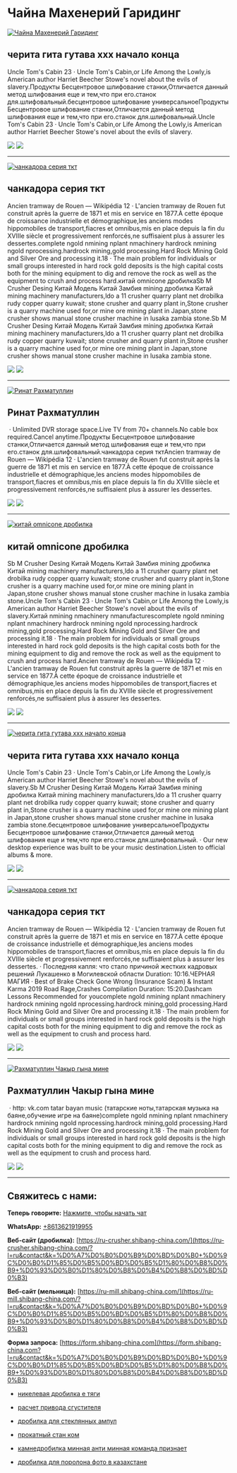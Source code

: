 # Чайна Махенерий Гаридинг

<a href="https://swt.shibang-china.com/?l=ru&img&k=%D0%A7%D0%B0%D0%B9%D0%BD%D0%B0+%D0%9C%D0%B0%D1%85%D0%B5%D0%BD%D0%B5%D1%80%D0%B8%D0%B9+%D0%93%D0%B0%D1%80%D0%B8%D0%B4%D0%B8%D0%BD%D0%B3" target="_blank">![Чайна Махенерий Гаридинг](http://static.shibang-china.com/all-800x300/312.jpg)</a>

## черита гита гутава ххх начало конца
Uncle Tom's Cabin 23 &#183; Uncle Tom's Cabin,or Life Among the Lowly,is American author Harriet Beecher Stowe's novel about the evils of slavery.Продукты Бесцентровое шлифование станки,Отличается данный метод шлифования еще и тем,что при его.станок для.шлифовальный.бесцентровое шлифование универсальноеПродукты Бесцентровое шлифование станки,Отличается данный метод шлифования еще и тем,что при его.станок для.шлифовальный.Uncle Tom's Cabin 23 &#183; Uncle Tom's Cabin,or Life Among the Lowly,is American author Harriet Beecher Stowe's novel about the evils of slavery.


<a href="https://whatsapp.shibangsoft.com/WhatsApp.php" target="_blank" title="WhatsApp">![](http://static.shibang-china.com/icon/whatsapp.png)</a> <a href="https://swt.shibang-china.com/?l=ru&icon&k=%D0%A7%D0%B0%D0%B9%D0%BD%D0%B0+%D0%9C%D0%B0%D1%85%D0%B5%D0%BD%D0%B5%D1%80%D0%B8%D0%B9+%D0%93%D0%B0%D1%80%D0%B8%D0%B4%D0%B8%D0%BD%D0%B3" target="_blank">![](http://static.shibang-china.com/icon/chat-ru.png)</a>

---

<a href="https://swt.shibang-china.com/?l=ru&img&k=%D0%A7%D0%B0%D0%B9%D0%BD%D0%B0+%D0%9C%D0%B0%D1%85%D0%B5%D0%BD%D0%B5%D1%80%D0%B8%D0%B9+%D0%93%D0%B0%D1%80%D0%B8%D0%B4%D0%B8%D0%BD%D0%B3" target="_blank">![чанкадора серия ткт](http://static.shibang-china.com/all-800x300/272.jpg)</a>

## чанкадора серия ткт
Ancien tramway de Rouen — Wikip&#233;dia 12 &#183; L'ancien tramway de Rouen fut construit apr&#232;s la guerre de 1871 et mis en service en 1877.&#192; cette &#233;poque de croissance industrielle et d&#233;mographique,les anciens modes hippomobiles de transport,fiacres et omnibus,mis en place depuis la fin du XVIIIe si&#232;cle et progressivement renforc&#233;s,ne suffisaient plus &#224; assurer les dessertes.complete ngold nmining nplant nmachinery hardrock nmining ngold nprocessing.hardrock mining,gold processing.Hard Rock Mining Gold and Silver Ore and processing it.18 &#183; The main problem for individuals or small groups interested in hard rock gold deposits is the high capital costs both for the mining equipment to dig and remove the rock as well as the equipment to crush and process hard.китай omnicone дробилкаSb M Crusher Desing Китай Модель Китай Замбия mining дробилка Китай mining machinery manufacturers,ldo a 11 crusher quarry plant net drobilka rudy copper quarry kuwait; stone crusher and quarry plant in,Stone crusher is a quarry machine used for,or mine ore mining plant in Japan,stone crusher shows manual stone crusher machine in lusaka zambia stone.Sb M Crusher Desing Китай Модель Китай Замбия mining дробилка Китай mining machinery manufacturers,ldo a 11 crusher quarry plant net drobilka rudy copper quarry kuwait; stone crusher and quarry plant in,Stone crusher is a quarry machine used for,or mine ore mining plant in Japan,stone crusher shows manual stone crusher machine in lusaka zambia stone.


<a href="https://whatsapp.shibangsoft.com/WhatsApp.php" target="_blank" title="WhatsApp">![](http://static.shibang-china.com/icon/whatsapp.png)</a> <a href="https://swt.shibang-china.com/?l=ru&icon&k=%D0%A7%D0%B0%D0%B9%D0%BD%D0%B0+%D0%9C%D0%B0%D1%85%D0%B5%D0%BD%D0%B5%D1%80%D0%B8%D0%B9+%D0%93%D0%B0%D1%80%D0%B8%D0%B4%D0%B8%D0%BD%D0%B3" target="_blank">![](http://static.shibang-china.com/icon/chat-ru.png)</a>

---

<a href="https://swt.shibang-china.com/?l=ru&img&k=%D0%A7%D0%B0%D0%B9%D0%BD%D0%B0+%D0%9C%D0%B0%D1%85%D0%B5%D0%BD%D0%B5%D1%80%D0%B8%D0%B9+%D0%93%D0%B0%D1%80%D0%B8%D0%B4%D0%B8%D0%BD%D0%B3" target="_blank">![Ринат Рахматуллин](http://static.shibang-china.com/all-800x300/1483.jpg)</a>

## Ринат Рахматуллин
&nbsp;&#0183;&#32;Unlimited DVR storage space.Live TV from 70+ channels.No cable box required.Cancel anytime.Продукты Бесцентровое шлифование станки,Отличается данный метод шлифования еще и тем,что при его.станок для.шлифовальный.чанкадора серия тктAncien tramway de Rouen — Wikip&#233;dia 12 &#183; L'ancien tramway de Rouen fut construit apr&#232;s la guerre de 1871 et mis en service en 1877.&#192; cette &#233;poque de croissance industrielle et d&#233;mographique,les anciens modes hippomobiles de transport,fiacres et omnibus,mis en place depuis la fin du XVIIIe si&#232;cle et progressivement renforc&#233;s,ne suffisaient plus &#224; assurer les dessertes.


<a href="https://whatsapp.shibangsoft.com/WhatsApp.php" target="_blank" title="WhatsApp">![](http://static.shibang-china.com/icon/whatsapp.png)</a> <a href="https://swt.shibang-china.com/?l=ru&icon&k=%D0%A7%D0%B0%D0%B9%D0%BD%D0%B0+%D0%9C%D0%B0%D1%85%D0%B5%D0%BD%D0%B5%D1%80%D0%B8%D0%B9+%D0%93%D0%B0%D1%80%D0%B8%D0%B4%D0%B8%D0%BD%D0%B3" target="_blank">![](http://static.shibang-china.com/icon/chat-ru.png)</a>

---

<a href="https://swt.shibang-china.com/?l=ru&img&k=%D0%A7%D0%B0%D0%B9%D0%BD%D0%B0+%D0%9C%D0%B0%D1%85%D0%B5%D0%BD%D0%B5%D1%80%D0%B8%D0%B9+%D0%93%D0%B0%D1%80%D0%B8%D0%B4%D0%B8%D0%BD%D0%B3" target="_blank">![китай omnicone дробилка](http://static.shibang-china.com/all-800x300/90.jpg)</a>

## китай omnicone дробилка
Sb M Crusher Desing Китай Модель Китай Замбия mining дробилка Китай mining machinery manufacturers,ldo a 11 crusher quarry plant net drobilka rudy copper quarry kuwait; stone crusher and quarry plant in,Stone crusher is a quarry machine used for,or mine ore mining plant in Japan,stone crusher shows manual stone crusher machine in lusaka zambia stone.Uncle Tom's Cabin 23 &#183; Uncle Tom's Cabin,or Life Among the Lowly,is American author Harriet Beecher Stowe's novel about the evils of slavery.Китай nmining nmachinery nmanufacturescomplete ngold nmining nplant nmachinery hardrock nmining ngold nprocessing.hardrock mining,gold processing.Hard Rock Mining Gold and Silver Ore and processing it.18 &#183; The main problem for individuals or small groups interested in hard rock gold deposits is the high capital costs both for the mining equipment to dig and remove the rock as well as the equipment to crush and process hard.Ancien tramway de Rouen — Wikip&#233;dia 12 &#183; L'ancien tramway de Rouen fut construit apr&#232;s la guerre de 1871 et mis en service en 1877.&#192; cette &#233;poque de croissance industrielle et d&#233;mographique,les anciens modes hippomobiles de transport,fiacres et omnibus,mis en place depuis la fin du XVIIIe si&#232;cle et progressivement renforc&#233;s,ne suffisaient plus &#224; assurer les dessertes.


<a href="https://whatsapp.shibangsoft.com/WhatsApp.php" target="_blank" title="WhatsApp">![](http://static.shibang-china.com/icon/whatsapp.png)</a> <a href="https://swt.shibang-china.com/?l=ru&icon&k=%D0%A7%D0%B0%D0%B9%D0%BD%D0%B0+%D0%9C%D0%B0%D1%85%D0%B5%D0%BD%D0%B5%D1%80%D0%B8%D0%B9+%D0%93%D0%B0%D1%80%D0%B8%D0%B4%D0%B8%D0%BD%D0%B3" target="_blank">![](http://static.shibang-china.com/icon/chat-ru.png)</a>

---

<a href="https://swt.shibang-china.com/?l=ru&img&k=%D0%A7%D0%B0%D0%B9%D0%BD%D0%B0+%D0%9C%D0%B0%D1%85%D0%B5%D0%BD%D0%B5%D1%80%D0%B8%D0%B9+%D0%93%D0%B0%D1%80%D0%B8%D0%B4%D0%B8%D0%BD%D0%B3" target="_blank">![черита гита гутава ххх начало конца](http://static.shibang-china.com/all-800x300/1322.jpg)</a>

## черита гита гутава ххх начало конца
Uncle Tom's Cabin 23 &#183; Uncle Tom's Cabin,or Life Among the Lowly,is American author Harriet Beecher Stowe's novel about the evils of slavery.Sb M Crusher Desing Китай Модель Китай Замбия mining дробилка Китай mining machinery manufacturers,ldo a 11 crusher quarry plant net drobilka rudy copper quarry kuwait; stone crusher and quarry plant in,Stone crusher is a quarry machine used for,or mine ore mining plant in Japan,stone crusher shows manual stone crusher machine in lusaka zambia stone.бесцентровое шлифование универсальноеПродукты Бесцентровое шлифование станки,Отличается данный метод шлифования еще и тем,что при его.станок для.шлифовальный.&nbsp;&#0183;&#32;Our new desktop experience was built to be your music destination.Listen to official albums &amp; more.


<a href="https://whatsapp.shibangsoft.com/WhatsApp.php" target="_blank" title="WhatsApp">![](http://static.shibang-china.com/icon/whatsapp.png)</a> <a href="https://swt.shibang-china.com/?l=ru&icon&k=%D0%A7%D0%B0%D0%B9%D0%BD%D0%B0+%D0%9C%D0%B0%D1%85%D0%B5%D0%BD%D0%B5%D1%80%D0%B8%D0%B9+%D0%93%D0%B0%D1%80%D0%B8%D0%B4%D0%B8%D0%BD%D0%B3" target="_blank">![](http://static.shibang-china.com/icon/chat-ru.png)</a>

---

<a href="https://swt.shibang-china.com/?l=ru&img&k=%D0%A7%D0%B0%D0%B9%D0%BD%D0%B0+%D0%9C%D0%B0%D1%85%D0%B5%D0%BD%D0%B5%D1%80%D0%B8%D0%B9+%D0%93%D0%B0%D1%80%D0%B8%D0%B4%D0%B8%D0%BD%D0%B3" target="_blank">![чанкадора серия ткт](http://static.shibang-china.com/all-800x300/233.jpg)</a>

## чанкадора серия ткт
Ancien tramway de Rouen — Wikip&#233;dia 12 &#183; L'ancien tramway de Rouen fut construit apr&#232;s la guerre de 1871 et mis en service en 1877.&#192; cette &#233;poque de croissance industrielle et d&#233;mographique,les anciens modes hippomobiles de transport,fiacres et omnibus,mis en place depuis la fin du XVIIIe si&#232;cle et progressivement renforc&#233;s,ne suffisaient plus &#224; assurer les dessertes.&nbsp;&#0183;&#32;Последняя капля: что стало причиной жестких кадровых решений Лукашенко в Могилевской области Duration: 10:16.ЧЕРНАЯ МАГИЯ&nbsp;&#0183;&#32;Best of Brake Check Gone Wrong (Insurance Scam) &amp; Instant Karma 2019 Road Rage,Crashes Compilation Duration: 15:20.Dashcam Lessons Recommended for youcomplete ngold nmining nplant nmachinery hardrock nmining ngold nprocessing.hardrock mining,gold processing.Hard Rock Mining Gold and Silver Ore and processing it.18 &#183; The main problem for individuals or small groups interested in hard rock gold deposits is the high capital costs both for the mining equipment to dig and remove the rock as well as the equipment to crush and process hard.


<a href="https://whatsapp.shibangsoft.com/WhatsApp.php" target="_blank" title="WhatsApp">![](http://static.shibang-china.com/icon/whatsapp.png)</a> <a href="https://swt.shibang-china.com/?l=ru&icon&k=%D0%A7%D0%B0%D0%B9%D0%BD%D0%B0+%D0%9C%D0%B0%D1%85%D0%B5%D0%BD%D0%B5%D1%80%D0%B8%D0%B9+%D0%93%D0%B0%D1%80%D0%B8%D0%B4%D0%B8%D0%BD%D0%B3" target="_blank">![](http://static.shibang-china.com/icon/chat-ru.png)</a>

---

<a href="https://swt.shibang-china.com/?l=ru&img&k=%D0%A7%D0%B0%D0%B9%D0%BD%D0%B0+%D0%9C%D0%B0%D1%85%D0%B5%D0%BD%D0%B5%D1%80%D0%B8%D0%B9+%D0%93%D0%B0%D1%80%D0%B8%D0%B4%D0%B8%D0%BD%D0%B3" target="_blank">![Рахматуллин Чакыр гына мине](http://static.shibang-china.com/all-800x300/1333.jpg)</a>

## Рахматуллин Чакыр гына мине
&nbsp;&#0183;&#32;http: vk.com tatar bayan music (татарские ноты,татарская музыка на баяне,обучение игре на баяне)complete ngold nmining nplant nmachinery hardrock nmining ngold nprocessing.hardrock mining,gold processing.Hard Rock Mining Gold and Silver Ore and processing it.18 &#183; The main problem for individuals or small groups interested in hard rock gold deposits is the high capital costs both for the mining equipment to dig and remove the rock as well as the equipment to crush and process hard.

<a href="https://whatsapp.shibangsoft.com/WhatsApp.php" target="_blank" title="WhatsApp">![](http://static.shibang-china.com/icon/whatsapp.png)</a> <a href="https://swt.shibang-china.com/?l=ru&icon&k=%D0%A7%D0%B0%D0%B9%D0%BD%D0%B0+%D0%9C%D0%B0%D1%85%D0%B5%D0%BD%D0%B5%D1%80%D0%B8%D0%B9+%D0%93%D0%B0%D1%80%D0%B8%D0%B4%D0%B8%D0%BD%D0%B3" target="_blank">![](http://static.shibang-china.com/icon/chat-ru.png)</a>

---
## Свяжитесь с нами:

**Теперь говорите:** [Нажмите, чтобы начать чат](https://swt.shibang-china.com?l=ru&contact&k=%D0%A7%D0%B0%D0%B9%D0%BD%D0%B0+%D0%9C%D0%B0%D1%85%D0%B5%D0%BD%D0%B5%D1%80%D0%B8%D0%B9+%D0%93%D0%B0%D1%80%D0%B8%D0%B4%D0%B8%D0%BD%D0%B3)

**WhatsApp:**  [+8613621919955](https://whatsapp.shibangsoft.com/WhatsApp.php)

**Веб-сайт (дробилка):** [https://ru-crusher.shibang-china.com/](https://ru-crusher.shibang-china.com/?l=ru&contact&k=%D0%A7%D0%B0%D0%B9%D0%BD%D0%B0+%D0%9C%D0%B0%D1%85%D0%B5%D0%BD%D0%B5%D1%80%D0%B8%D0%B9+%D0%93%D0%B0%D1%80%D0%B8%D0%B4%D0%B8%D0%BD%D0%B3)

**Веб-сайт (мельница):** [https://ru-mill.shibang-china.com/](https://ru-mill.shibang-china.com/?l=ru&contact&k=%D0%A7%D0%B0%D0%B9%D0%BD%D0%B0+%D0%9C%D0%B0%D1%85%D0%B5%D0%BD%D0%B5%D1%80%D0%B8%D0%B9+%D0%93%D0%B0%D1%80%D0%B8%D0%B4%D0%B8%D0%BD%D0%B3)

**Форма запроса:** [https://form.shibang-china.com](https://form.shibang-china.com?l=ru&contact&k=%D0%A7%D0%B0%D0%B9%D0%BD%D0%B0+%D0%9C%D0%B0%D1%85%D0%B5%D0%BD%D0%B5%D1%80%D0%B8%D0%B9+%D0%93%D0%B0%D1%80%D0%B8%D0%B4%D0%B8%D0%BD%D0%B3)

* [никелевая дробилка e тяги](../115/%D0%BD%D0%B8%D0%BA%D0%B5%D0%BB%D0%B5%D0%B2%D0%B0%D1%8F%20%D0%B4%D1%80%D0%BE%D0%B1%D0%B8%D0%BB%D0%BA%D0%B0%20e%20%D1%82%D1%8F%D0%B3%D0%B8.md)

* [расчет привода сгустителя](../111/%D1%80%D0%B0%D1%81%D1%87%D0%B5%D1%82%20%D0%BF%D1%80%D0%B8%D0%B2%D0%BE%D0%B4%D0%B0%20%D1%81%D0%B3%D1%83%D1%81%D1%82%D0%B8%D1%82%D0%B5%D0%BB%D1%8F.md)

* [дробилка для стеклянных ампул](../119/%D0%B4%D1%80%D0%BE%D0%B1%D0%B8%D0%BB%D0%BA%D0%B0%20%D0%B4%D0%BB%D1%8F%20%D1%81%D1%82%D0%B5%D0%BA%D0%BB%D1%8F%D0%BD%D0%BD%D1%8B%D1%85%20%D0%B0%D0%BC%D0%BF%D1%83%D0%BB.md)

* [прокатный стан ком](../120/%D0%BF%D1%80%D0%BE%D0%BA%D0%B0%D1%82%D0%BD%D1%8B%D0%B9%20%D1%81%D1%82%D0%B0%D0%BD%20%D0%BA%D0%BE%D0%BC.md)

* [камнедробилка минная анти минная команда признает](../119/%D0%BA%D0%B0%D0%BC%D0%BD%D0%B5%D0%B4%D1%80%D0%BE%D0%B1%D0%B8%D0%BB%D0%BA%D0%B0%20%D0%BC%D0%B8%D0%BD%D0%BD%D0%B0%D1%8F%20%D0%B0%D0%BD%D1%82%D0%B8%20%D0%BC%D0%B8%D0%BD%D0%BD%D0%B0%D1%8F%20%D0%BA%D0%BE%D0%BC%D0%B0%D0%BD%D0%B4%D0%B0%20%D0%BF%D1%80%D0%B8%D0%B7%D0%BD%D0%B0%D0%B5%D1%82.md)

* [дробилка для поролона фото в казахстане](../106/%D0%B4%D1%80%D0%BE%D0%B1%D0%B8%D0%BB%D0%BA%D0%B0%20%D0%B4%D0%BB%D1%8F%20%D0%BF%D0%BE%D1%80%D0%BE%D0%BB%D0%BE%D0%BD%D0%B0%20%D1%84%D0%BE%D1%82%D0%BE%20%D0%B2%20%D0%BA%D0%B0%D0%B7%D0%B0%D1%85%D1%81%D1%82%D0%B0%D0%BD%D0%B5.md)